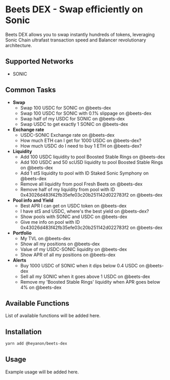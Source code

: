 # Beets DEX - Swap efficiently on Sonic

Beets DEX allows you to swap instantly hundreds of tokens, leveraging Sonic Chain ultrafast transaction speed and Balancer revolutionary architecture.

## Supported Networks

- SONIC

## Common Tasks

- **Swap**
    - Swap 100 USDC for SONIC on @beets-dex
    - Swap 100 USDC for SONIC with 0.1% slippage on @beets-dex
    - Swap half of my USDC for SONIC on @beets-dex
    - Swap USDC to get exactly 1 SONIC on @beets-dex
- **Exchange rate**
    - USDC-SONIC Exchange rate on @beets-dex
    - How much ETH can I get for 1000 USDC on @beets-dex?
    - How much USDC do I need to buy 1 ETH on @beets-dex?
- **Liquidity**
    - Add 100 USDC liquidity to pool Boosted Stable Rings on @beets-dex
    - Add 100 USDC and 50 scUSD liquidity to pool Boosted Stable Rings on @beets-dex
    - Add 1 stS liquidity to pool with ID Staked Sonic Symphony on @beets-dex
    - Remove all liquidity from pool Fresh Beets on @beets-dex
    - Remove half of my liquidity from pool with ID 0x43026d483f42fb35efe03c20b251142d022783f2 on @beets-dex
- **Pool info and Yield**
    - Best APR I can get on USDC token on @beets-dex
    - I have stS and USDC, where's the best yield on @beets-dex?
    - Show pools with SONIC and USDC on @beets-dex
    - Give me info on pool with ID 0x43026d483f42fb35efe03c20b251142d022783f2 on @beets-dex
- **Portfolio**
    - My TVL on @beets-dex
    - Show all my positions on @beets-dex
    - Value of my USDC-SONIC liquidity on @beets-dex
    - Show APR of all my positions on @beets-dex
- **Alerts**
    - Buy 1000 USDC of SONIC when it dips below 0.4 USDC on @beets-dex
    - Sell all my SONIC when it goes above 1 USDC on @beets-dex
    - Remove my 'Boosted Stable Rings' liquidity when APR goes below 4% on @beets-dex

## Available Functions

List of available functions will be added here.

## Installation

```bash
yarn add @heyanon/beets-dex
```

## Usage

Example usage will be added here.
